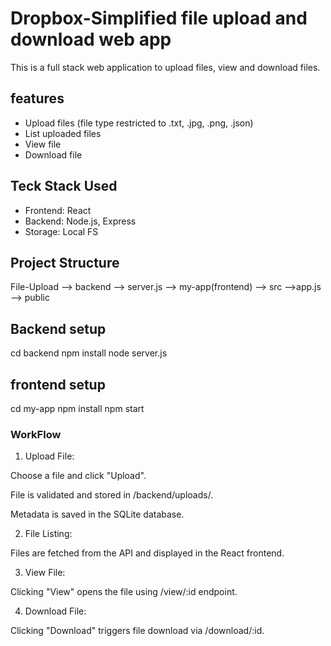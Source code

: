 # Dropbox-Simplified file upload and download web app
This is a full stack web application to upload files, view and download files.

## features

- Upload files (file type restricted to .txt, .jpg, .png, .json)
- List uploaded files
- View file
- Download file

## Teck Stack Used

- Frontend: React
- Backend: Node.js, Express
- Storage: Local FS

## Project Structure

File-Upload
--> backend
    --> server.js
--> my-app(frontend)
    --> src
        -->app.js
    --> public

## Backend setup

cd backend
npm install
node server.js

## frontend setup

cd my-app
npm install
npm start

### WorkFlow

1. Upload File:

Choose a file and click "Upload".

File is validated and stored in /backend/uploads/.

Metadata is saved in the SQLite database.

2. File Listing:

Files are fetched from the API and displayed in the React frontend.

3. View File:

Clicking "View" opens the file using /view/:id endpoint.

4. Download File:

Clicking "Download" triggers file download via /download/:id.
